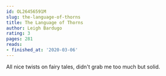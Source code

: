 ```yaml
---
id: OL26456591M
slug: the-language-of-thorns
title: The Language of Thorns
author: Leigh Bardugo
rating: 3
pages: 281
reads:
- finished_at: '2020-03-06'
---
```

All nice twists on fairy tales, didn't grab me too much but solid.
